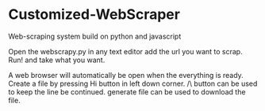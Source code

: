 # Customized-WebScraper
Web-scraping system build on python and javascript 

Open the webscrapy.py in any text editor add the url you want to scrap. Run! and take what you want.

A web browser will automatically be open when the everything is ready. Create a file by pressing Hi button in left down corner.
/\ button can be used to keep the line be continued.
generate file can be used to download the file.

